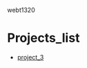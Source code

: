 webt1320

<h1>Projects_list</h1>

<ul>
   <li><a href="project_3/index.html" target="_blank">project_3</a></li>
 </ul>
    
    